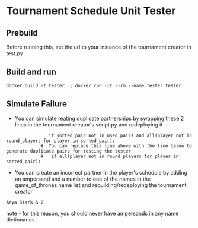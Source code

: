 # Tournament Schedule Unit Tester

## Prebuild
Before running this, set the url to your instance of the tournament creator in test.py

## Build and run
```
docker build -t tester .; docker run -it --rm --name tester tester
```

## Simulate Failure

- You can simulate reating duplicate partnerships by swapping these 2 lines in the tournament creator's script.py and redeploying it
```
                if sorted_pair not in used_pairs and all(player not in round_players for player in sorted_pair):
             #  You can replace this line above with the line below to generate duplicate pairs for testing the tester
             #   if all(player not in round_players for player in sorted_pair):
```

- You can create an incorrect partner in the player's schedule by adding an ampersand and a number to one of the names in the game_of_thrones name list and rebuilding/redeploying the tournament creator

```
Arya Stark & 2
```

note - for this reason, you should never have ampersands in any name dictionaries
